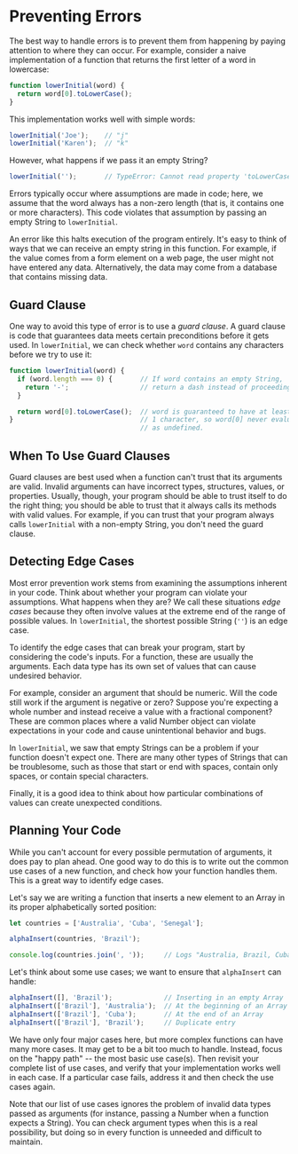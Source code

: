 # Preventing Errors

The best way to handle errors is to prevent them from happening by paying attention to where they can occur. For example, consider a naive implementation of a function that returns the first letter of a word in lowercase:

```javascript
function lowerInitial(word) {
  return word[0].toLowerCase();
}
```

This implementation works well with simple words:

```javascript
lowerInitial('Joe');    // "j"
lowerInitial('Karen');  // "k"
```

However, what happens if we pass it an empty String?

```javascript
lowerInitial('');       // TypeError: Cannot read property 'toLowerCase' of undefined
```

Errors typically occur where assumptions are made in code; here, we assume that the word always has a non-zero length (that is, it contains one or more characters). This code violates that assumption by passing an empty String to `lowerInitial`.

An error like this halts execution of the program entirely. It's easy to think of ways that we can receive an empty string in this function. For example, if the value comes from a form element on a web page, the user might not have entered any data. Alternatively, the data may come from a database that contains missing data.

## Guard Clause

One way to avoid this type of error is to use a *guard clause*. A guard clause is code that guarantees data meets certain preconditions before it gets used. In `lowerInitial`, we can check whether `word` contains any characters before we try to use it:



```javascript
function lowerInitial(word) {
  if (word.length === 0) {       // If word contains an empty String,
    return '-';                  // return a dash instead of proceeding.
  }

  return word[0].toLowerCase();  // word is guaranteed to have at least
}                                // 1 character, so word[0] never evaluates
                                 // as undefined.
```

## When To Use Guard Clauses

Guard clauses are best used when a function can't trust that its arguments are valid. Invalid arguments can have incorrect types, structures, values, or properties. Usually, though, your program should be able to trust itself to do the right thing; you should be able to trust that it always calls its methods with valid values. For example, if you can trust that your program always calls `lowerInitial` with a non-empty String, you don't need the guard clause.

## Detecting Edge Cases

Most error prevention work stems from examining the assumptions inherent in your code. Think about whether your program can violate your assumptions. What happens when they are? We call these situations *edge cases* because they often involve values at the extreme end of the range of possible values. In `lowerInitial`, the shortest possible String (`''`) is an edge case.

To identify the edge cases that can break your program, start by considering the code's inputs. For a function, these are usually the arguments. Each data type has its own set of values that can cause undesired behavior.

For example, consider an argument that should be numeric. Will the code still work if the argument is negative or zero? Suppose you're expecting a whole number and instead receive a value with a fractional component? These are common places where a valid Number object can violate expectations in your code and cause unintentional behavior and bugs.

In `lowerInitial`, we saw that empty Strings can be a problem if your function doesn't expect one. There are many other types of Strings that can be troublesome, such as those that start or end with spaces, contain only spaces, or contain special characters.

Finally, it is a good idea to think about how particular combinations of values can create unexpected conditions.

## Planning Your Code

While you can't account for every possible permutation of arguments, it does pay to plan ahead. One good way to do this is to write out the common use cases of a new function, and check how your function handles them. This is a great way to identify edge cases.

Let's say we are writing a function that inserts a new element to an Array in its proper alphabetically sorted position:

```javascript
let countries = ['Australia', 'Cuba', 'Senegal'];

alphaInsert(countries, 'Brazil');

console.log(countries.join(', '));     // Logs "Australia, Brazil, Cuba, Senegal"
```

Let's think about some use cases; we want to ensure that `alphaInsert` can handle:

```javascript
alphaInsert([], 'Brazil');             // Inserting in an empty Array
alphaInsert(['Brazil'], 'Australia');  // At the beginning of an Array
alphaInsert(['Brazil'], 'Cuba');       // At the end of an Array
alphaInsert(['Brazil'], 'Brazil');     // Duplicate entry
```

We have only four major cases here, but more complex functions can have many more cases. It may get to be a bit too much to handle. Instead, focus on the "happy path" -- the most basic use case(s). Then revisit your complete list of use cases, and verify that your implementation works well in each case. If a particular case fails, address it and then check the use cases again.

Note that our list of use cases ignores the problem of invalid data types passed as arguments (for instance, passing a Number when a function expects a String). You can check argument types when this is a real possibility, but doing so in every function is unneeded and difficult to maintain.